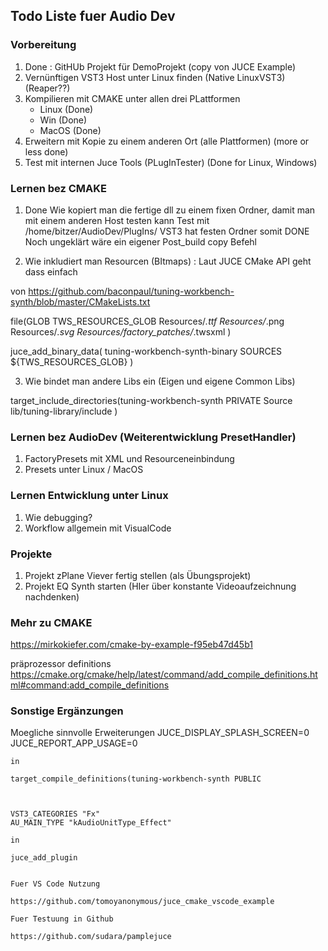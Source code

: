 ## Todo Liste fuer Audio Dev

### Vorbereitung

1. Done : GitHUb Projekt für DemoProjekt (copy von JUCE Example)
2. Vernünftigen VST3 Host unter Linux finden (Native LinuxVST3) (Reaper??)
3. Kompilieren mit CMAKE unter allen drei PLattformen 
    * Linux (Done)
    * Win (Done)
    * MacOS (Done)
4. Erweitern mit Kopie zu einem anderen Ort (alle Plattformen) (more or less done)
5. Test mit internen Juce Tools (PLugInTester) (Done for Linux, Windows)


### Lernen bez CMAKE 
1. Done Wie kopiert man die fertige dll zu einem fixen Ordner, damit man mit einem anderen Host testen kann
 Test mit /home/bitzer/AudioDev/PlugIns/ VST3 hat festen Ordner somit DONE 
 Noch ungeklärt wäre ein eigener Post_build copy Befehl





2. Wie inkludiert man Resourcen (BItmaps) : Laut JUCE CMake API geht dass einfach

von https://github.com/baconpaul/tuning-workbench-synth/blob/master/CMakeLists.txt

file(GLOB TWS_RESOURCES_GLOB
  Resources/*.ttf 
  Resources/*.png 
  Resources/*.svg
  Resources/factory_patches/*.twsxml
  )

juce_add_binary_data( tuning-workbench-synth-binary
  SOURCES ${TWS_RESOURCES_GLOB}
)

3. Wie bindet man andere Libs ein (Eigen und eigene Common Libs)

target_include_directories(tuning-workbench-synth 
  PRIVATE
  Source
  lib/tuning-library/include
)


### Lernen bez AudioDev (Weiterentwicklung PresetHandler)
1. FactoryPresets mit XML und Resourceneinbindung 
2. Presets unter Linux / MacOS 

### Lernen Entwicklung unter Linux
1. Wie debugging?
2. Workflow allgemein mit VisualCode

### Projekte
1. Projekt zPlane Viever fertig stellen (als Übungsprojekt)
2. Projekt EQ Synth starten (HIer über konstante Videoaufzeichnung nachdenken)

### Mehr zu CMAKE
https://mirkokiefer.com/cmake-by-example-f95eb47d45b1

präprozessor definitions
https://cmake.org/cmake/help/latest/command/add_compile_definitions.html#command:add_compile_definitions



### Sonstige Ergänzungen

Moegliche sinnvolle Erweiterungen
    JUCE_DISPLAY_SPLASH_SCREEN=0
    JUCE_REPORT_APP_USAGE=0

    in 

    target_compile_definitions(tuning-workbench-synth PUBLIC



    VST3_CATEGORIES "Fx" 
    AU_MAIN_TYPE "kAudioUnitType_Effect"

    in

    juce_add_plugin


    Fuer VS Code Nutzung

    https://github.com/tomoyanonymous/juce_cmake_vscode_example

    Fuer Testuung in Github

    https://github.com/sudara/pamplejuce



